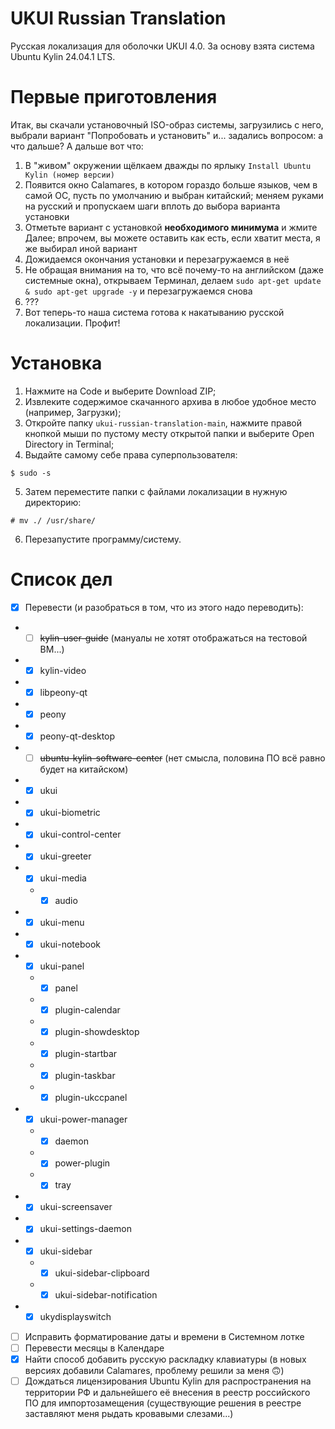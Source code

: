 # UKUI Russian Translation
Русская локализация для оболочки UKUI 4.0. За основу взята система Ubuntu Kylin 24.04.1 LTS.

# Первые приготовления
Итак, вы скачали установочный ISO-образ системы, загрузились с него, выбрали вариант "Попробовать и установить" и... задались вопросом: а что дальше? А дальше вот что:
1. В "живом" окружении щёлкаем дважды по ярлыку `Install Ubuntu Kylin (номер версии)`
2. Появится окно Calamares, в котором гораздо больше языков, чем в самой ОС, пусть по умолчанию и выбран китайский; меняем руками на русский и пропускаем шаги вплоть до выбора варианта установки
3. Отметьте вариант с установкой **необходимого минимума** и жмите Далее; впрочем, вы можете оставить как есть, если хватит места, я же выбирал иной вариант
4. Дожидаемся окончания установки и перезагружаемся в неё
5. Не обращая внимания на то, что всё почему-то на английском (даже системные окна), открываем Терминал, делаем `sudo apt-get update & sudo apt-get upgrade -y` и перезагружаемся снова
6. ???
7. Вот теперь-то наша система готова к накатыванию русской локализации. Профит!

# Установка
1. Нажмите на Code и выберите Download ZIP;
2. Извлеките содержимое скачанного архива в любое удобное место (например, Загрузки);
3. Откройте папку `ukui-russian-translation-main`, нажмите правой кнопкой мыши по пустому месту открытой папки и выберите Open Directory in Terminal;
4. Выдайте самому себе права суперпользователя:
```
$ sudo -s
```
5. Затем переместите папки с файлами локализации в нужную директорию:
```
# mv ./ /usr/share/
```
6. Перезапустите программу/систему.

# Список дел
- [x] Перевести (и разобраться в том, что из этого надо переводить):
* - [ ] ~~kylin-user-guide~~ (мануалы не хотят отображаться на тестовой ВМ...)
* - [x] kylin-video
* - [x] libpeony-qt
* - [x] peony
* - [x] peony-qt-desktop
* - [ ] ~~ubuntu-kylin-software-center~~ (нет смысла, половина ПО всё равно будет на китайском)
* - [x] ukui
* - [x] ukui-biometric
* - [x] ukui-control-center
* - [x] ukui-greeter
* - [x] ukui-media
  * - [x] audio
* - [x] ukui-menu
* - [x] ukui-notebook
* - [x] ukui-panel
  * - [x] panel
  * - [x] plugin-calendar
  * - [x] plugin-showdesktop
  * - [x] plugin-startbar
  * - [x] plugin-taskbar
  * - [x] plugin-ukccpanel
* - [x] ukui-power-manager
  * - [x] daemon
  * - [x] power-plugin
  * - [x] tray
* - [x] ukui-screensaver
* - [x] ukui-settings-daemon
* - [x] ukui-sidebar
  * - [x] ukui-sidebar-clipboard
  * - [x] ukui-sidebar-notification
* - [x] ukydisplayswitch
- [ ] Исправить форматирование даты и времени в Системном лотке
- [ ] Перевести месяцы в Календаре
- [x] Найти способ добавить русскую раскладку клавиатуры (в новых версиях добавили Calamares, проблему решили за меня 🙃)
- [ ] Дождаться лицензирования Ubuntu Kylin для распространения на территории РФ и дальнейшего её внесения в реестр российского ПО для импортозамещения (существующие решения в реестре заставляют меня рыдать кровавыми слезами...)
